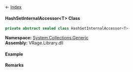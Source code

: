 ← [Index](Api-Index)

#### HashSetInternalAccessor&lt;T&gt; Class

```csharp
private abstract sealed class HashSetInternalAccessor<T>
```

**Namespace:** [System.Collections.Generic](System.Collections.Generic)  
**Assembly:** VRage.Library.dll

#### Example

#### Remarks

